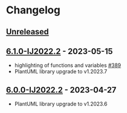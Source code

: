 # Changelog

## [Unreleased]

## [6.1.0-IJ2022.2] - 2023-05-15

- highlighting of functions and variables  [#389](../../issues/389)
- PlantUML library upgrade to v1.2023.7

## [6.0.0-IJ2022.2] - 2023-04-27

- PlantUML library upgrade to v1.2023.6

[Unreleased]: https://github.com/esteinberg/plantuml4idea/compare/v6.0.0-IJ2022.2...HEAD

[6.0.0-IJ2022.2]: https://github.com/esteinberg/plantuml4idea/commits/v6.0.0-IJ2022.2

[Unreleased]: https://github.com/esteinberg/plantuml4idea/compare/v6.1.0-IJ2022.2...HEAD

[6.1.0-IJ2022.2]: https://github.com/esteinberg/plantuml4idea/compare/v6.0.0-IJ2022.2...v6.1.0-IJ2022.2

[6.0.0-IJ2022.2]: https://github.com/esteinberg/plantuml4idea/commits/v6.0.0-IJ2022.2
